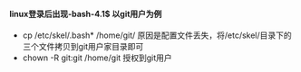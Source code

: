 ####    linux登录后出现-bash-4.1$   以git用户为例
-   cp /etc/skel/.bash* /home/git/       原因是配置文件丢失，将/etc/skel/目录下的三个文件拷贝到git用户家目录即可
-   chown -R git:git /home/git           授权到git用户

####    